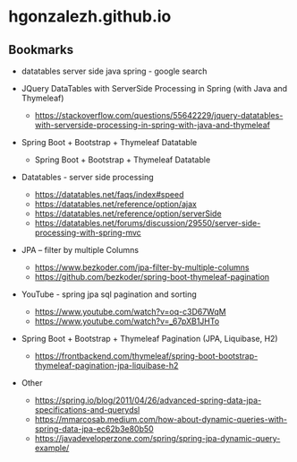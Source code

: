 # hgonzalezh.github.io

## Bookmarks

- datatables server side java spring - google search

- JQuery DataTables with ServerSide Processing in Spring (with Java and Thymeleaf)
    - https://stackoverflow.com/questions/55642229/jquery-datatables-with-serverside-processing-in-spring-with-java-and-thymeleaf

- Spring Boot + Bootstrap + Thymeleaf Datatable
    - Spring Boot + Bootstrap + Thymeleaf Datatable 

- Datatables - server side processing
    - https://datatables.net/faqs/index#speed
    - https://datatables.net/reference/option/ajax
    - https://datatables.net/reference/option/serverSide
    - https://datatables.net/forums/discussion/29550/server-side-processing-with-spring-mvc

- JPA – filter by multiple Columns
    - https://www.bezkoder.com/jpa-filter-by-multiple-columns
    - https://github.com/bezkoder/spring-boot-thymeleaf-pagination

- YouTube - spring jpa sql pagination and sorting
    - https://www.youtube.com/watch?v=oq-c3D67WqM
    - https://www.youtube.com/watch?v=_67pXB1JHTo

- Spring Boot + Bootstrap + Thymeleaf Pagination (JPA, Liquibase, H2)
    - https://frontbackend.com/thymeleaf/spring-boot-bootstrap-thymeleaf-pagination-jpa-liquibase-h2
    
- Other
    - https://spring.io/blog/2011/04/26/advanced-spring-data-jpa-specifications-and-querydsl
    - https://mmarcosab.medium.com/how-about-dynamic-queries-with-spring-data-jpa-ec62b3e80b50
    - https://javadeveloperzone.com/spring/spring-jpa-dynamic-query-example/
